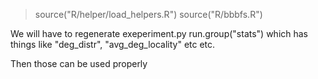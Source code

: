 <!-- Rscript R/bbbfs.R -->


> source("R/helper/load_helpers.R")
> source("R/bbbfs.R")
>


We will have to regenerate exeperiment.py run.group("stats") which has things like
"deg_distr", "avg_deg_locality" etc etc.

Then those can be used properly